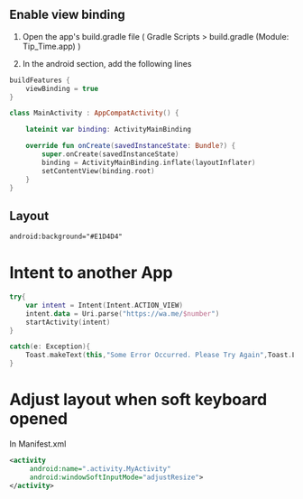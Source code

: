## Enable view binding
1.  Open the app's build.gradle file ( Gradle Scripts > build.gradle (Module: Tip_Time.app) )
    
2.  In the android section, add the following lines

```Kotlin
buildFeatures {
    viewBinding = true
}

class MainActivity : AppCompatActivity() {

    lateinit var binding: ActivityMainBinding

    override fun onCreate(savedInstanceState: Bundle?) {
        super.onCreate(savedInstanceState)
        binding = ActivityMainBinding.inflate(layoutInflater)
        setContentView(binding.root)
    }
}
```

## Layout 
```xml
android:background="#E1D4D4"
```

# Intent to another App
```kotlin
try{
	var intent = Intent(Intent.ACTION_VIEW)
	intent.data = Uri.parse("https://wa.me/$number")
	startActivity(intent)
}

catch(e: Exception){
	Toast.makeText(this,"Some Error Occurred. Please Try Again",Toast.LENGTH_LONG).show()
}

```

# Adjust layout when soft keyboard opened
In Manifest.xml
```xml
<activity 
     android:name=".activity.MyActivity"
     android:windowSoftInputMode="adjustResize">
</activity>
```
